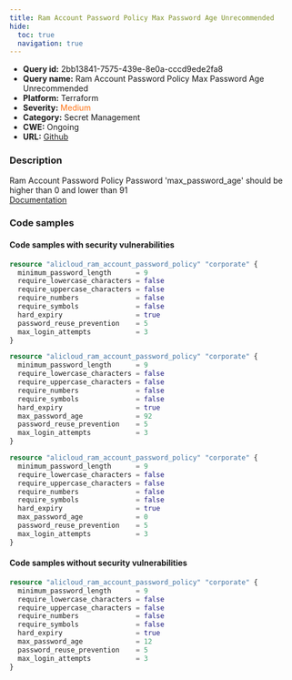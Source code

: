 ```yaml
---
title: Ram Account Password Policy Max Password Age Unrecommended
hide:
  toc: true
  navigation: true
---
```


-   **Query id:** 2bb13841-7575-439e-8e0a-cccd9ede2fa8
-   **Query name:** Ram Account Password Policy Max Password Age Unrecommended
-   **Platform:** Terraform
-   **Severity:** <span style="color:#ff7213">Medium</span>
-   **Category:** Secret Management
-   **CWE:** Ongoing
-   **URL:** [Github](https://github.com/DataDog/kics/tree/master/assets/queries/terraform/alicloud/ram_account_password_policy_max_password_age_unrecommended)

### Description
Ram Account Password Policy Password 'max_password_age' should be higher than 0 and lower than 91<br>
[Documentation](https://registry.terraform.io/providers/aliyun/alicloud/latest/docs/resources/ram_account_password_policy#max_password_age)

### Code samples
#### Code samples with security vulnerabilities
```tf title="Positive test num. 1 - tf file" hl_lines="1"
resource "alicloud_ram_account_password_policy" "corporate" {
  minimum_password_length      = 9
  require_lowercase_characters = false
  require_uppercase_characters = false
  require_numbers              = false
  require_symbols              = false
  hard_expiry                  = true
  password_reuse_prevention    = 5
  max_login_attempts           = 3
}

```
```tf title="Positive test num. 2 - tf file" hl_lines="8"
resource "alicloud_ram_account_password_policy" "corporate" {
  minimum_password_length      = 9
  require_lowercase_characters = false
  require_uppercase_characters = false
  require_numbers              = false
  require_symbols              = false
  hard_expiry                  = true
  max_password_age             = 92
  password_reuse_prevention    = 5
  max_login_attempts           = 3
}

```
```tf title="Positive test num. 3 - tf file" hl_lines="8"
resource "alicloud_ram_account_password_policy" "corporate" {
  minimum_password_length      = 9
  require_lowercase_characters = false
  require_uppercase_characters = false
  require_numbers              = false
  require_symbols              = false
  hard_expiry                  = true
  max_password_age             = 0
  password_reuse_prevention    = 5
  max_login_attempts           = 3
}

```


#### Code samples without security vulnerabilities
```tf title="Negative test num. 1 - tf file"
resource "alicloud_ram_account_password_policy" "corporate" {
  minimum_password_length      = 9
  require_lowercase_characters = false
  require_uppercase_characters = false
  require_numbers              = false
  require_symbols              = false
  hard_expiry                  = true
  max_password_age             = 12
  password_reuse_prevention    = 5
  max_login_attempts           = 3
}

```
